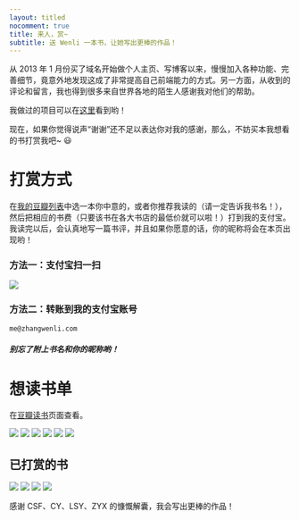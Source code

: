 ```yaml
---
layout: titled
nocomment: true
title: 来人，赏~
subtitle: 送 Wenli 一本书，让她写出更棒的作品！
---
```


从 2013 年 1 月份买了域名开始做个人主页、写博客以来，慢慢加入各种功能、完善细节，竟意外地发现这成了非常提高自己前端能力的方式。另一方面，从收到的评论和留言，我也得到很多来自世界各地的陌生人感谢我对他们的帮助。

我做过的项目可以在<a href="http://zhangwenli.com/#projects" target="_blank">这里</a>看到哟！

现在，如果你觉得说声“谢谢”还不足以表达你对我的感谢，那么，不妨买本我想看的书打赏我吧~ :smiley:

# 打赏方式

在<a href="http://book.douban.com/doulist/17651217/" target="_blank">我的豆瓣列表</a>中选一本你中意的，或者你推荐我读的（请一定告诉我书名！），然后把相应的书费（只要该书在各大书店的最低价就可以啦！）打到我的支付宝。我读完以后，会认真地写一篇书评，并且如果你愿意的话，你的昵称将会在本页出现哟！

### 方法一：支付宝扫一扫

<img src="{{ site.url }}/img/loading.gif" data-src="{{ site.url }}/img/zhifu.png" />

### 方法二：转账到我的支付宝账号

`me@zhangwenli.com`

##### 别忘了附上**书名**和你的**昵称**哟！

# 想读书单

在<a href="http://book.douban.com/doulist/17651217/" target="_blank" onclick="_gaq.push(['_trackEvent', 'ToTipBook', 'InTip', 'DouList']);">豆瓣读书</a>页面查看。

<p class="no-indent">
<a href="http://book.douban.com/subject/4151117/" target="_blank" onclick="_gaq.push(['_trackEvent', 'ToTipBook', 'InTip', 'http://book.douban.com/subject/4151117/']);"><img class="tip-book" src="{{ site.url }}/img/loading.gif" data-src="http://img5.douban.com/spic/s4386238.jpg" /></a>
<a href="http://book.douban.com/subject/25878913/" target="_blank" onclick="_gaq.push(['_trackEvent', 'ToTipBook', 'InTip', 'http://book.douban.com/subject/25878913/']);"><img class="tip-book" src="{{ site.url }}/img/loading.gif" data-src="http://img3.douban.com/spic/s27300113.jpg" /></a>
<a href="http://book.douban.com/subject/5431185/" target="_blank" onclick="_gaq.push(['_trackEvent', 'ToTipBook', 'InTip', 'http://book.douban.com/subject/5431185/']);"><img class="tip-book" src="{{ site.url }}/img/loading.gif" data-src="http://img3.douban.com/spic/s6266644.jpg" /></a>
<a href="http://book.douban.com/subject/25872094/" target="_blank" onclick="_gaq.push(['_trackEvent', 'ToTipBook', 'InTip', 'http://book.douban.com/subject/25872094/']);"><img class="tip-book" src="{{ site.url }}/img/loading.gif" data-src="http://img3.douban.com/spic/s27265741.jpg" /></a>
<a href="http://book.douban.com/subject/20471302/" target="_blank" onclick="_gaq.push(['_trackEvent', 'ToTipBook', 'InTip', 'http://book.douban.com/subject/20471302/']);"><img class="tip-book" src="{{ site.url }}/img/loading.gif" data-src="http://img5.douban.com/spic/s24522948.jpg" /></a>
<a href="http://book.douban.com/subject/1950154/" target="_blank" onclick="_gaq.push(['_trackEvent', 'ToTipBook', 'InTip', 'http://book.douban.com/subject/1950154/']);"><img class="tip-book" src="{{ site.url }}/img/loading.gif" data-src="http://img5.douban.com/spic/s3369499.jpg" /></a>
</p>

## 已打赏的书

<p class="no-indent">
<a href="{{ site.url }}/2014/11/24/html-and-css-design-and-build-websites/" target="_blank" onclick="_gaq.push(['_trackEvent', 'ToPost', 'InTip', '{{ site.url }}/2014/11/24/html-and-css-design-and-build-websites/']);"><img class="tip-book" src="{{ site.url }}/img/loading.gif" data-src="http://img5.douban.com/spic/s4663406.jpg" /></a>
<a href="http://book.douban.com/subject/1147347/" target="_blank" onclick="_gaq.push(['_trackEvent', 'ToTipBook', 'InTip', 'http://book.douban.com/subject/1147347/']);"><img class="tip-book" src="{{ site.url }}/img/loading.gif" data-src="http://img3.douban.com/spic/s1112394.jpg" /></a>
<a href="http://book.douban.com/subject/21338365/" target="_blank" onclick="_gaq.push(['_trackEvent', 'ToTipBook', 'InTip', 'http://book.douban.com/subject/21338365/']);"><img class="tip-book" src="{{ site.url }}/img/loading.gif" data-src="http://img3.douban.com/spic/s24951890.jpg" /></a>
<a href="http://book.douban.com/subject/25878880/" target="_blank" onclick="_gaq.push(['_trackEvent', 'ToTipBook', 'InTip', 'http://book.douban.com/subject/25878880/']);"><img class="tip-book" src="{{ site.url }}/img/loading.gif" data-src="http://img3.douban.com/spic/s27273610.jpg" /></a>
</p>

感谢 CSF、CY、LSY、ZYX 的慷慨解囊，我会写出更棒的作品！
